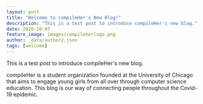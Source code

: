 ```yaml
---
layout: post
title: "Welcome to compileHer's New Blog!"
description: "This is a test post to introduce compileHer's new blog."
date: 2020-10-07
feature_image: images/compileherlogo.png
author: _data/author2.json
tags: [welcome]
---
```


This is a test post to introduce compileHer's new blog.

<!--more-->

compileHer is a student organization founded at the University of Chicago that aims to engage young girls from all over through computer science education. This blog is our way of connecting people throughout the Covid-19 epidemic.